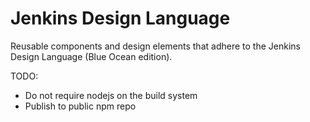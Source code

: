 # Jenkins Design Language

Reusable components and design elements that adhere to the Jenkins Design Language (Blue Ocean edition).

TODO: 

* Do not require nodejs on the build system 
* Publish to public npm repo
